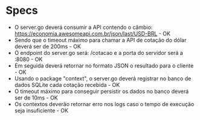 # Specs

* O server.go deverá consumir a API contendo o câmbio: https://economia.awesomeapi.com.br/json/last/USD-BRL - OK
* Sendo que o timeout máximo para chamar a API de cotação do dólar deverá ser de 200ms - OK
* O endpoint do server.go será: /cotacao e a porta do servidor será a :8080 - OK
* Em seguida deverá retornar no formato JSON o resultado para o cliente - OK
* Usando o package "context", o server.go deverá registrar no banco de dados SQLite cada cotação recebida - OK
* O timeout máximo para conseguir persistir os dados no banco deverá ser de 10ms - OK
* Os contextos deverão retornar erro nos logs caso o tempo de execução seja insuficiente - OK


